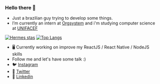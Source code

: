 ### Hello there 👋

- Just a brazilian guy trying to develop some things. 
- I’m currently an intern at [Orgsystem](https://www.orgsystem.com.br) and i'm studying computer science at [UNIFACEF](https://www.unifacef.com.br/)

[![Hermes stas](https://github-readme-stats.vercel.app/api?username=hermeshcg&show_icons=true&theme=great-gatsby)](https://github.com/anuraghazra/github-readme-stats)
[![Top Langs](https://github-readme-stats.vercel.app/api/top-langs/?username=hermeshcg&theme=great-gatsby)](https://github.com/anuraghazra/github-readme-stats)

- 🖥 Currently working on improve my ReactJS / React Native / NodeJS skills
- Follow me and let's have some talk :)
- 🐦 [Instagram](https://twitter.com/hermeshcg1)
- 📸 [Twitter](https://twitter.com/hermeshcg1)
- 👔 [Linkedin](https://www.linkedin.com/in/hermes-caretta-a37199155/)


